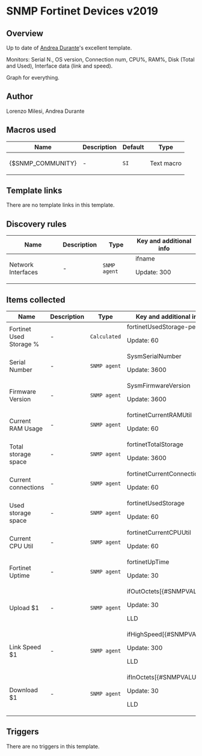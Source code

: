 # SNMP Fortinet Devices v2019

## Overview

Up to date of [Andrea Durante](network_devices/fortigate/fortigate-snmp-template)'s excellent template.


Monitors: Serial N., OS version, Connection num, CPU%, RAM%, Disk (Total and Used), Interface data (link and speed).


Graph for everything.



## Author

Lorenzo Milesi, Andrea Durante

## Macros used

|Name|Description|Default|Type|
|----|-----------|-------|----|
|{$SNMP_COMMUNITY}|<p>-</p>|`SI`|Text macro|
## Template links

There are no template links in this template.

## Discovery rules

|Name|Description|Type|Key and additional info|
|----|-----------|----|----|
|Network Interfaces|<p>-</p>|`SNMP agent`|ifname<p>Update: 300</p>|
## Items collected

|Name|Description|Type|Key and additional info|
|----|-----------|----|----|
|Fortinet Used Storage %|<p>-</p>|`Calculated`|fortinetUsedStorage-percent<p>Update: 60</p>|
|Serial Number|<p>-</p>|`SNMP agent`|SysmSerialNumber<p>Update: 3600</p>|
|Firmware Version|<p>-</p>|`SNMP agent`|SysmFirmwareVersion<p>Update: 3600</p>|
|Current RAM Usage|<p>-</p>|`SNMP agent`|fortinetCurrentRAMUtil<p>Update: 60</p>|
|Total storage space|<p>-</p>|`SNMP agent`|fortinetTotalStorage<p>Update: 3600</p>|
|Current connections|<p>-</p>|`SNMP agent`|fortinetCurrentConnections<p>Update: 60</p>|
|Used storage space|<p>-</p>|`SNMP agent`|fortinetUsedStorage<p>Update: 60</p>|
|Current CPU Util|<p>-</p>|`SNMP agent`|fortinetCurrentCPUUtil<p>Update: 60</p>|
|Fortinet Uptime|<p>-</p>|`SNMP agent`|fortinetUpTime<p>Update: 30</p>|
|Upload $1|<p>-</p>|`SNMP agent`|ifOutOctets[{#SNMPVALUE}]<p>Update: 30</p><p>LLD</p>|
|Link Speed $1|<p>-</p>|`SNMP agent`|ifHighSpeed[{#SNMPVALUE}]<p>Update: 300</p><p>LLD</p>|
|Download $1|<p>-</p>|`SNMP agent`|ifInOctets[{#SNMPVALUE}]<p>Update: 30</p><p>LLD</p>|
## Triggers

There are no triggers in this template.

